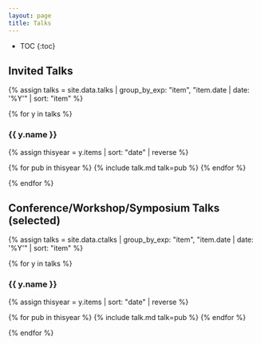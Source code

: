 ```yaml
---
layout: page
title: Talks
---
```


* TOC
{:toc}

## Invited Talks

{% assign talks = site.data.talks | group_by_exp: "item", "item.date | date: '%Y'" | sort: "item" %}

{% for y in talks %} 

### {{ y.name }}

{% assign thisyear = y.items | sort: "date" | reverse %}


{% for pub in thisyear %}
{% include talk.md talk=pub %}
{% endfor %}


{% endfor %}





## Conference/Workshop/Symposium Talks (selected)

{% assign talks = site.data.ctalks | group_by_exp: "item", "item.date | date: '%Y'" | sort: "item" %}


{% for y in talks %} 

### {{ y.name }}

{% assign thisyear = y.items | sort: "date" | reverse %}

{% for pub in thisyear %}
{% include talk.md talk=pub %}
{% endfor %}

{% endfor %}



